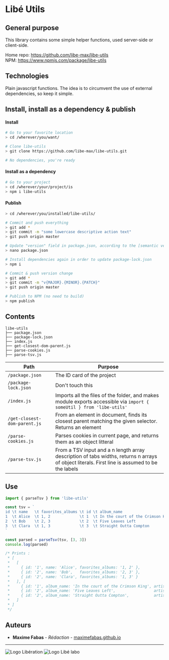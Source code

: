 # Libé Utils

## General purpose

This library contains some simple helper functions, used server-side or client-side.

Home repo: https://github.com/libe-max/libe-utils<br/>
NPM: https://www.npmjs.com/package/libe-utils

## Technologies

Plain javascript functions. The idea is to circumvent the use of external dependencies, so keep it simple.

## Install, install as a dependency & publish

#### Install

```bash
# Go to your favorite location
> cd /wherever/you/want/

# Clone libe-utils
> git clone https://github.com/libe-max/libe-utils.git

# No dependencies, you're ready
```

#### Install as a dependency

```bash
# Go to your project
> cd /wherever/your/project/is
> npm i libe-utils
```

#### Publish

```bash
> cd /wherever/you/installed/libe-utils/

# Commit and push everything
> git add *
> git commit -m "some lowercase descriptive action text"
> git push origin master

# Update "version" field in package.json, according to the [semantic versionning](https://semver.org/) method.
> nano package.json

# Install dependencies again in order to update package-lock.json
> npm i

# Commit & push version change
> git add *
> git commit -m "v{MAJOR}.{MINOR}.{PATCH}"
> git push origin master

# Publish to NPM (no need to build)
> npm publish
```


## Contents

```
libe-utils
├── package.json
├── package-lock.json
├── index.js
├── get-closest-dom-parent.js
├── parse-cookies.js
├── parse-tsv.js
```

| Path                   | Purpose                                                      |
| ---------------------- | ------------------------------------------------------------ |
| `/package.json`        | The ID card of the project                                   |
| `/package-lock.json`   | Don't touch this                                             |
| `/index.js`            | Imports all the files of the folder, and makes module exports accessible via `import { someUtil } from 'libe-utils'`|
| `/get-closest-dom-parent.js`| From an element in document, finds its closest parent matching the given selector. Returns an element|
| `/parse-cookies.js`    | Parses cookies in current page, and returns them as an object litteral|
| `/parse-tsv.js`        | From a TSV input and a n length array description of tabs widths, returns n arrays of object literals. First line is assumed to be the labels|


## Use

```jsx
import { parseTsv } from 'libe-utils'

const tsv = `
id \t name   \t favorites_albums \t id \t album_name                       \t artist_name  \n
1  \t Alice  \t 1, 2             \t 1  \t In the court of the Crimson King \t King Crimson \n
2  \t Bob    \t 2, 3             \t 2  \t Five Leaves Left                 \t Nick Drake   \n
3  \t Clara  \t 1, 3             \t 3  \t Straight Outta Compton           \t N.W.A        \n
`

const parsed = parseTsv(tsv, [3, 3])
console.log(parsed)

/* Prints :
 * [
 *   [
 *     { id: '1', name: 'Alice', favorites_albums: '1, 2' },
 *     { id: '2', name: 'Bob',   favorites_albums: '2, 3' },
 *     { id: '2', name: 'Clara', favorites_albums: '1, 3' }
 *   ], [
 *     { id: '1', album_name: 'In the court of the Crimson King', artist_name: 'King Crimson' },
 *     { id: '2', album_name: 'Five Leaves Left',                 artist_name: 'Nick Drake'   },
 *     { id: '2', album_name: 'Straight Outta Compton',           artist_name: 'N.W.A'        }
 *   ]
 * ]
 */

```

## Auteurs

- **Maxime Fabas** - _Rédaction_ - [maximefabas.github.io](https://maximefabas.github.io)

___
![Logo Libération](https://www.liberation.fr/apps/static/assets/liberation-logo_raster_64.png)       ![Logo Libé labo](https://www.liberation.fr/apps/static/assets/libe-labo-logo_raster_64.png)




